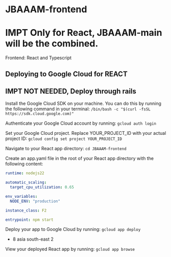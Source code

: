 # JBAAAM-frontend
# **IMPT** Only for React, JBAAAM-main will be the combined.
Frontend: React and Typescript

## Deploying to Google Cloud for REACT
## **IMPT** NOT NEEDED, Deploy through rails
Install the Google Cloud SDK on your machine. You can do this by running the following command in your terminal:
```/bin/bash -c "$(curl -fsSL https://sdk.cloud.google.com)"```

Authenticate your Google Cloud account by running:
```gcloud auth login```

Set your Google Cloud project. Replace YOUR_PROJECT_ID with your actual project ID:
```gcloud config set project YOUR_PROJECT_ID```

Navigate to your React app directory:
```cd JBAAAM-frontend```

Create an app.yaml file in the root of your React app directory with the following content:
```yml
runtime: nodejs22

automatic_scaling:
  target_cpu_utilization: 0.65

env_variables:
  NODE_ENV: "production"

instance_class: F2

entrypoint: npm start
```

Deploy your app to Google Cloud by running:
```gcloud app deploy```
- 8 asia south-east 2

View your deployed React app by running:
```gcloud app browse```